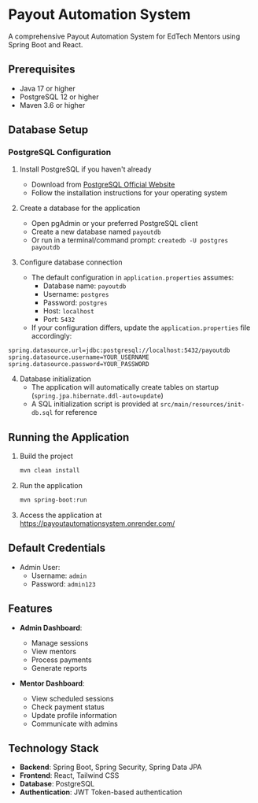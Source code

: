 # Payout Automation System

A comprehensive Payout Automation System for EdTech Mentors using Spring Boot and React.

## Prerequisites

- Java 17 or higher
- PostgreSQL 12 or higher
- Maven 3.6 or higher

## Database Setup

### PostgreSQL Configuration

1. Install PostgreSQL if you haven't already

   - Download from [PostgreSQL Official Website](https://www.postgresql.org/download/)
   - Follow the installation instructions for your operating system

2. Create a database for the application

   - Open pgAdmin or your preferred PostgreSQL client
   - Create a new database named `payoutdb`
   - Or run in a terminal/command prompt: `createdb -U postgres payoutdb`

3. Configure database connection
   - The default configuration in `application.properties` assumes:
     - Database name: `payoutdb`
     - Username: `postgres`
     - Password: `postgres`
     - Host: `localhost`
     - Port: `5432`
   - If your configuration differs, update the `application.properties` file accordingly:

```properties
spring.datasource.url=jdbc:postgresql://localhost:5432/payoutdb
spring.datasource.username=YOUR_USERNAME
spring.datasource.password=YOUR_PASSWORD
```

4. Database initialization
   - The application will automatically create tables on startup (`spring.jpa.hibernate.ddl-auto=update`)
   - A SQL initialization script is provided at `src/main/resources/init-db.sql` for reference

## Running the Application

1. Build the project

   ```bash
   mvn clean install
   ```

2. Run the application

   ```bash
   mvn spring-boot:run
   ```

3. Access the application at https://payoutautomationsystem.onrender.com/

## Default Credentials

- Admin User:
  - Username: `admin`
  - Password: `admin123`

## Features

- **Admin Dashboard**:

  - Manage sessions
  - View mentors
  - Process payments
  - Generate reports

- **Mentor Dashboard**:
  - View scheduled sessions
  - Check payment status
  - Update profile information
  - Communicate with admins

## Technology Stack

- **Backend**: Spring Boot, Spring Security, Spring Data JPA
- **Frontend**: React, Tailwind CSS
- **Database**: PostgreSQL
- **Authentication**: JWT Token-based authentication
